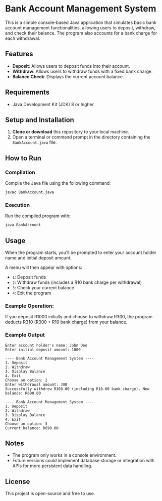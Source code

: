 
# Bank Account Management System

This is a simple console-based Java application that simulates basic bank account management functionalities, allowing users to deposit, withdraw, and check their balance. The program also accounts for a bank charge for each withdrawal.

## Features

- **Deposit**: Allows users to deposit funds into their account.
- **Withdraw**: Allows users to withdraw funds with a fixed bank charge.
- **Balance Check**: Displays the current account balance.

## Requirements

- Java Development Kit (JDK) 8 or higher

## Setup and Installation

1. **Clone or download** this repository to your local machine.
2. Open a terminal or command prompt in the directory containing the `BankAccount.java` file.

## How to Run

### Compilation

Compile the Java file using the following command:

```bash
javac BankAccount.java
```

### Execution

Run the compiled program with:

```bash
java BankAccount
```

## Usage

When the program starts, you’ll be prompted to enter your account holder name and initial deposit amount.

A menu will then appear with options:
   - `1`: Deposit funds
   - `2`: Withdraw funds (includes a R10 bank charge per withdrawal)
   - `3`: Check your current balance
   - `4`: Exit the program

### Example Operation:

If you deposit R1000 initially and choose to withdraw R300, the program deducts R310 (R300 + R10 bank charge) from your balance.

### Example Output

```
Enter account holder's name: John Doe
Enter initial deposit amount: 1000

---- Bank Account Management System ----
1. Deposit
2. Withdraw
3. Display Balance
4. Exit
Choose an option: 2
Enter withdrawal amount: 300
Successfully withdrew R300.00 (including R10.00 bank charge). New balance: R690.00

---- Bank Account Management System ----
1. Deposit
2. Withdraw
3. Display Balance
4. Exit
Choose an option: 3
Current balance: R690.00
```

## Notes

- The program only works in a console environment.
- Future versions could implement database storage or integration with APIs for more persistent data handling.

## License

This project is open-source and free to use.
